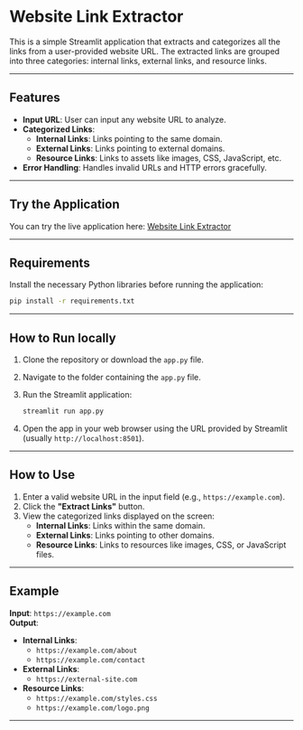# Website Link Extractor

This is a simple Streamlit application that extracts and categorizes all the links from a user-provided website URL. The extracted links are grouped into three categories: internal links, external links, and resource links.

---

## Features
- **Input URL**: User can input any website URL to analyze.
- **Categorized Links**:
  - **Internal Links**: Links pointing to the same domain.
  - **External Links**: Links pointing to external domains.
  - **Resource Links**: Links to assets like images, CSS, JavaScript, etc.
- **Error Handling**: Handles invalid URLs and HTTP errors gracefully.

---

## Try the Application

You can try the live application here: [Website Link Extractor](https://linkextractor.streamlit.app/)

---

## Requirements

Install the necessary Python libraries before running the application:

```bash
pip install -r requirements.txt
```

---

## How to Run locally

1. Clone the repository or download the `app.py` file.
2. Navigate to the folder containing the `app.py` file.
3. Run the Streamlit application:

   ```bash
   streamlit run app.py
   ```

4. Open the app in your web browser using the URL provided by Streamlit (usually `http://localhost:8501`).

---

## How to Use

1. Enter a valid website URL in the input field (e.g., `https://example.com`).
2. Click the **"Extract Links"** button.
3. View the categorized links displayed on the screen:
   - **Internal Links**: Links within the same domain.
   - **External Links**: Links pointing to other domains.
   - **Resource Links**: Links to resources like images, CSS, or JavaScript files.

---

## Example

**Input**: `https://example.com`  
**Output**:
- **Internal Links**:
  - `https://example.com/about`
  - `https://example.com/contact`
- **External Links**:
  - `https://external-site.com`
- **Resource Links**:
  - `https://example.com/styles.css`
  - `https://example.com/logo.png`

---
